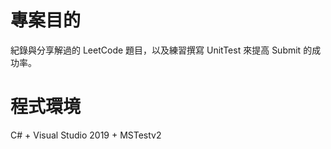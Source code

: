 # 專案目的  
紀錄與分享解過的 LeetCode 題目，以及練習撰寫 UnitTest 來提高 Submit 的成功率。  

# 程式環境  
C# + Visual Studio 2019 + MSTestv2  
